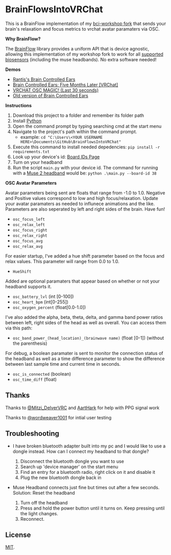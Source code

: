 # BrainFlowsIntoVRChat

This is a BrainFlow implementation of my [bci-workshop fork](https://github.com/ChilloutCharles/bci-workshop) that sends your brain's relaxation and focus metrics to vrchat avatar paramaters via OSC.

**Why BrainFlow?**

The [BrainFlow](https://BrainFlow.org) library provides a uniform API that is device agnostic, allowing this implementation of my workshop fork to work for all [supported biosensors](https://BrainFlow.readthedocs.io/en/stable/SupportedBoards.html) (including the muse headbands). No extra software needed!

**Demos** 
- [Rantis's Brain Controlled Ears](https://twitter.com/RantiMess/status/1746704510972580061)
- [Brain Controlled Ears: Five Months Later [VRChat]](https://www.youtube.com/watch?v=kPPTT3ogEgg)
- [VRCHAT OSC MAGIC! (Last 30 seconds)](https://twitter.com/kentrl_z/status/1497020472046800897)
- [Old version of Brain Controlled Ears](https://www.youtube.com/watch?v=WjWc51xNgKg)

**Instructions**

1. Download this project to a folder and remember its folder path
2. Install [Python](https://www.python.org)
3. Open the command prompt by typing searching cmd at the start menu
4. Navigate to the project's path within the command prompt. 
   - example: `cd "C:\Users\<YOUR USERNAME HERE>\Documents\GitHub\BrainFlowsIntoVRChat"` 
5. Execute this command to install needed depedencies: `pip install -r requirements.txt`
6. Look up your device's id: [Board IDs Page](https://brainflow.readthedocs.io/en/stable/UserAPI.html?highlight=MUSE_2016_BOARD#brainflow-board-shim)
7. Turn on your headband
8. Run the script `main.py` with your device id. The command for running with a [Muse 2 headband](https://choosemuse.com/muse-2/) would be: `python .\main.py --board-id 38`

**OSC Avatar Parameters**

Avatar parameters being sent are floats that range from -1.0 to 1.0. Negative and Positive values correspond to low and high focus/relaxation. Update your avatar paramaters as needed to influnece animations and the like. Parameters are also seperated by left and right sides of the brain. Have fun!

- `osc_focus_left`
- `osc_relax_left`
- `osc_focus_right`
- `osc_relax_right`
- `osc_focus_avg`
- `osc_relax_avg`

For easier startup, I've added a hue shift parameter based on the focus and relax values. This parameter will range from 0.0 to 1.0.

- `HueShift`

Added are optional paramaters that appear based on whether or not your headband supports it.
- `osc_battery_lvl` (int [0-100])
- `osc_heart_bpm` (int[0-255])
- `osc_oxygen_percent` (float[0.0-1.0])

I've also added the alpha, beta, theta, delta, and gamma band power ratios between left, right sides of the head as well as overall. You can access them via this path:
- `osc_band_power_(head_location)_(brainwave name)` (float [0-1]) (without the parenthesis)

For debug, a boolean paramater is sent to monitor the connection status of the headband as well as a time difference parameter to show the difference between last sample time and current time in seconds.

- `osc_is_connected` (boolean)
- `osc_time_diff` (float)

## Thanks
Thanks to [@Mitzi_DelverVRC](https://twitter.com/Mitzi_DelverVRC) and [AartHark](https://github.com/AartHauk) for help with PPG signal work

Thanks to [@wordweaver1001](https://twitter.com/wordweaver1001) for intial user testing



## Troubleshooting
- I have broken bluetooth adapter built into my pc and I would like to use a dongle instead. How can I connect my headband to that dongle?
  1. Disconnect the bluetooth dongle you want to use
  2. Search up 'device manager' on the start menu
  3. Find an entry for a bluetooth radio, right click on it and disable it
  4. Plug the new bluetooth dongle back in

- Muse Headband connects just fine but times out after a few seconds. Solution: Reset the headband
  1. Turn off the headband
  2. Press and hold the power button until it turns on. Keep pressing until the light changes.
  3. Reconnect.

## License
[MIT](http://opensource.org/licenses/MIT).
